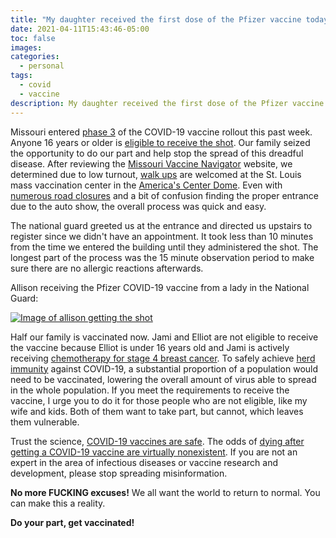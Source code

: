 ```yaml
---
title: "My daughter received the first dose of the Pfizer vaccine today"
date: 2021-04-11T15:43:46-05:00
toc: false
images:
categories:
  - personal
tags: 
  - covid
  - vaccine
description: My daughter received the first dose of the Pfizer vaccine today!
---
```


Missouri entered [phase 3](https://covidvaccine.mo.gov/) of the COVID-19 vaccine rollout this past week. Anyone 16 years or older is [eligible to receive the shot](https://news.stlpublicradio.org/coronavirus/2021-04-10/covid-19-vaccine-now-available-to-all-missourians-who-are-16-and-older). Our family seized the opportunity to do our part and help stop the spread of this dreadful disease. After reviewing the [Missouri Vaccine Navigator](https://covidvaccine.mo.gov/navigator/) website, we determined due to low turnout, [walk ups](https://fox2now.com/news/walk-ins-welcome-after-low-turn-out-for-st-louis-mass-vaccination-events/) are welcomed at the St. Louis mass vaccination center in the [America's Center Dome](https://en.wikipedia.org/wiki/America%27s_Center). Even with [numerous road closures](https://www.stltoday.com/news/local/metro/vaccinations-ramp-up-at-dome-despite-traffic-detours-downtown/article_a52773df-7973-568e-8112-6ab9a75eed9f.html) and a bit of confusion finding the proper entrance due to the auto show, the overall process was quick and easy.

The national guard greeted us at the entrance and directed us upstairs to register since we didn't have an appointment. It took less than 10 minutes from the time we entered the building until they administered the shot. The longest part of the process was the 15 minute observation period to make sure there are no allergic reactions afterwards.  

Allison receiving the Pfizer COVID-19 vaccine from a lady in the National Guard:

[![Image of allison getting the shot](/images/allisonpfizer.jpg)](/images/allisonpfizer.jpg)

Half our family is vaccinated now. Jami and Elliot are not eligible to receive the vaccine because Elliot is under 16 years old and Jami is actively receiving [chemotherapy for stage 4 breast cancer](/posts/2020/cancerreturned/). To safely achieve [herd immunity](https://www.who.int/news-room/q-a-detail/herd-immunity-lockdowns-and-covid-19)  against COVID-19, a substantial proportion of a population would need to be vaccinated, lowering the overall amount of virus able to spread in the whole population.  If you meet the requirements to receive the vaccine, I urge you to do it for those people who are not eligible, like my wife and kids. Both of them want to take part, but cannot, which leaves them vulnerable.

Trust the science, [COVID-19 vaccines are safe](https://www.cdc.gov/coronavirus/2019-ncov/vaccines/safety/adverse-events.html). The odds of [dying after getting a COVID-19 vaccine are virtually nonexistent](https://www.npr.org/2021/03/25/980035707/lying-through-truth-misleading-facts-fuel-vaccine-misinformation). If you are not an expert in the area of infectious diseases or vaccine research and development, please stop spreading misinformation.

**No more FUCKING excuses!** We all want the world to return to normal. You can make this a reality.

**Do your part, get vaccinated!**